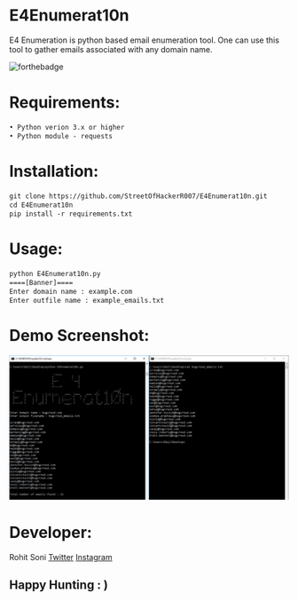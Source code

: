 # E4Enumerat10n
E4 Enumeration is python based email enumeration tool. One can use this tool to gather emails associated with any domain name.


<img src="https://camo.githubusercontent.com/2fb0723ef80f8d87a51218680e209c66f213edf8/68747470733a2f2f666f7274686562616467652e636f6d2f696d616765732f6261646765732f6d6164652d776974682d707974686f6e2e737667" alt="forthebadge" data-canonical-src="https://forthebadge.com/images/badges/made-with-python.svg" style="max-width:100%;">


# Requirements:
```
• Python verion 3.x or higher
• Python module - requests
```


# Installation:
```
git clone https://github.com/StreetOfHackerR007/E4Enumerat10n.git
cd E4Enumerat10n
pip install -r requirements.txt
 ```


# Usage:
```
python E4Enumerat10n.py
====[Banner]====
Enter domain name : example.com
Enter outfile name : example_emails.txt
```


# Demo Screenshot: 
![Demo screenshot of 404_Digger](https://github.com/StreetOfHackerR007/E4Enumerat10n/blob/master/Demo.PNG)
 
 
# Developer:
Rohit Soni [Twitter](https://twitter.com/streetofhacker) [Instagram](https://www.instagram.com/street_of_hacker/)


## Happy Hunting : )

